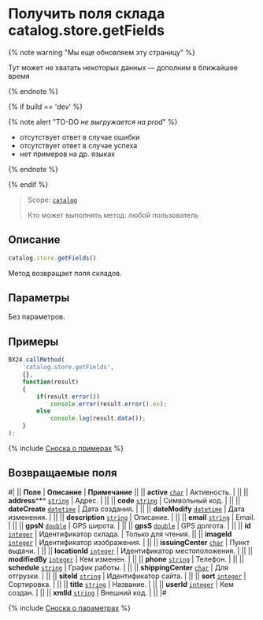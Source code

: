 # Получить поля склада catalog.store.getFields

{% note warning "Мы еще обновляем эту страницу" %}

Тут может не хватать некоторых данных — дополним в ближайшее время

{% endnote %}

{% if build == 'dev' %}

{% note alert "TO-DO _не выгружается на prod_" %}

- отсутствует ответ в случае ошибки
- отсутствует ответ в случае успеха
- нет примеров на др. языках
  
{% endnote %}

{% endif %}

> Scope: [`catalog`](../../scopes/permissions.md)
>
> Кто может выполнять метод: любой пользователь

## Описание

```js
catalog.store.getFields()
```

Метод возвращает поля складов.

## Параметры

Без параметров.

## Примеры

```js
BX24.callMethod(
    'catalog.store.getFields',
    {},
    function(result)
    {
        if(result.error())
            console.error(result.error().ex);
        else
            console.log(result.data());
    }
);
```

{% include [Сноска о примерах](../../../_includes/examples.md) %}

## Возвращаемые поля

#|
|| **Поле** | **Описание** | **Примечание** ||
|| **active** 
[`char`](../../data-types.md) | Активность. | ||
|| **address^*^** 
[`string`](../../data-types.md) | Адрес. |  ||
|| **code** 
[`string`](../../data-types.md) | Символьный код. |  ||
|| **dateCreate** 
[`datetime`](../../data-types.md) | Дата создания. |  ||
|| **dateModify** 
[`datetime`](../../data-types.md) | Дата изменения. |  ||
|| **description** 
[`string`](../../data-types.md) | Описание. |  ||
|| **email** 
[`string`](../../data-types.md) | Email. |  ||
|| **gpsN** 
[`double`](../../data-types.md) | GPS широта. |  ||
|| **gpsS** 
[`double`](../../data-types.md) | GPS долгота. | ||
|| **id** 
[`integer`](../../data-types.md) | Идентификатор склада. | Только для чтения. ||
|| **imageId** 
[`integer`](../../data-types.md) | Идентификатор изображения. |  ||
|| **issuingCenter** 
[`char`](../../data-types.md) | Пункт выдачи. |  ||
|| **locationId** 
[`integer`](../../data-types.md) | Идентификатор местоположения. |  ||
|| **modifiedBy** 
[`integer`](../../data-types.md) | Кем изменен. |  ||
|| **phone** 
[`string`](../../data-types.md) | Телефон. |  ||
|| **schedule** 
[`string`](../../data-types.md) | График работы. |  ||
|| **shippingCenter** 
[`char`](../../data-types.md) | Для отгрузки. |  ||
|| **siteId** 
[`string`](../../data-types.md) | Идентификатор сайта. |  ||
|| **sort** 
[`integer`](../../data-types.md) | Сортировка. |  ||
|| **title** 
[`string`](../../data-types.md) | Название. |  ||
|| **userId** 
[`integer`](../../data-types.md) | Кем создан. |  ||
|| **xmlId** 
[`string`](../../data-types.md) | Внешний код. |  ||
|#

{% include [Сноска о параметрах](../../../_includes/required.md) %}
